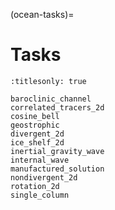 (ocean-tasks)=

# Tasks

```{toctree}
:titlesonly: true

baroclinic_channel
correlated_tracers_2d
cosine_bell
geostrophic
divergent_2d
ice_shelf_2d
inertial_gravity_wave
internal_wave
manufactured_solution
nondivergent_2d
rotation_2d
single_column
```

